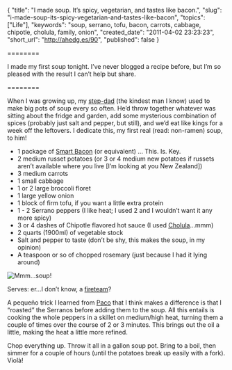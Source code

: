 {
  "title": "I made soup. It&#8217;s spicy, vegetarian, and tastes like bacon.",
  "slug": "i-made-soup-its-spicy-vegetarian-and-tastes-like-bacon",
  "topics": ["Life"],
  "keywords": "soup, serrano, tofu, bacon, carrots, cabbage, chipotle, cholula, family, onion",
  "created_date": "2011-04-02 23:23:23",
  "short_url": "http://ahedg.es/90",
  "published": false
}

========

I made my first soup tonight. I&#8217;ve never blogged a recipe before, but I&#8217;m so pleased with the result I can&#8217;t help but share.

========

<p class="dedent">When I was growing up, my <a href="http://www.facebook.com/profile.php?id=100000792808537">step-dad</a> (the kindest man I know) used to make big pots of soup every so often. He&#8217;d throw together whatever was sitting about the fridge and garden, add some mysterious combination of spices (probably just salt and pepper, but still), and we&#8217;d eat like kings for a week off the leftovers. I dedicate this, my first real (read: non-ramen) soup, to him!</p>

<ul>
     <li>1 package of <a href="http://www.lightlife.com/product_detail.jsp?p=smartbacon">Smart Bacon</a> (or equivalent) &#8230; This. Is. Key.</li>
    <li>2 medium russet potatoes (or 3 or 4 medium new potatoes if russets aren&#8217;t available where you live [I&#8217;m looking at you New Zealand])</li>
     <li>3 medium carrots</li>
     <li>1 small cabbage</li>
     <li>1 or 2 large broccoli floret</li>
     <li>1 large yellow onion</li>
     <li>1 block of firm tofu, if you want a little extra protein</li>
     <li>1 - 2 Serrano peppers (I like heat; I used 2 and I wouldn&#8217;t want it any more spicy)</li>
     <li>3 or 4 dashes of Chipotle flavored hot sauce (I used <a href="http://cholula.com/hot_sauce_flavors/chipotle_hot_sauce.php">Cholula</a>&#8230;mmm)</li>
     <li>2 quarts (1900ml) of vegetable stock</li>
     <li>Salt and pepper to taste (don&#8217;t be shy, this makes the soup, in my opinion)</li>
     <li>A teaspoon or so of chopped rosemary (just because I had it lying around)</li>
</ul>

<div class="photo-left">
	<p>
		<img src="http://images.instagram.com/media/2011/04/02/23f4ebfd8ed9458691154611f4c737fc_7.jpg" alt="Mmm…soup!">
	</p>
</div>

<p>Serves: er&#8230;I don&#8217;t know, a <a href="http://en.wikipedia.org/wiki/Fireteam">fireteam</a>?</p>

<p>A peque&#241;o trick I learned from <a href="http://twitter.com/kidpollo">Paco</a> that I think makes a difference is that I &#8220;roasted&#8221; the Serranos before adding them to the soup. All this entails is cooking the whole peppers in a skillet on medium/high heat, turning them a couple of times over the course of 2 or 3 minutes. This brings out the oil a little, making the heat a little more refined.</p>

<p>Chop everything up. Throw it all in a gallon soup pot. Bring to a boil, then simmer for a couple of hours (until the potatoes break up easily with a fork). Viol&#224;!</p>

